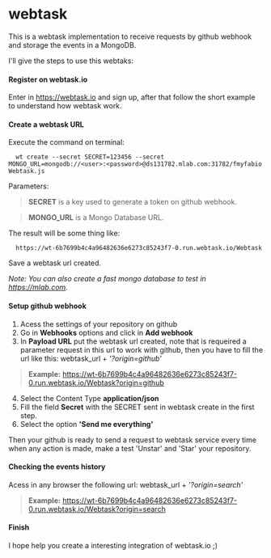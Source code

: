 # webtask

This is a webtask implementation to receive requests by github webhook and storage the events in a MongoDB.

I'll give the steps to use this webtaks:

#### Register on webtask.io

Enter in https://webtask.io and sign up, after that follow the short example to understand how webtask work.

#### Create a webtask URL

Execute the command on terminal:

```console
  wt create --secret SECRET=123456 --secret MONGO_URL=mongodb://<user>:<password>@ds131782.mlab.com:31782/fmyfabio Webtask.js
```
Parameters:

  > **SECRET** is a key used to generate a token on github webhook.
  
  > **MONGO_URL** is a Mongo Database URL.

The result will be some thing like:

```console
  https://wt-6b7699b4c4a96482636e6273c85243f7-0.run.webtask.io/Webtask
```
Save a webtask url created.

*Note: You can also create a fast mongo database to test in https://mlab.com.*

#### Setup github webhook

1. Acess the settings of your repository on github
2. Go in **Webhooks** options and click in **Add webhook**
3. In **Payload URL** put the webtask url created, note that is requeired a parameter request in this url to work with github, then you have to fill the url like this: webtask_url + *'?origin=github'* 

> **Example:** https://wt-6b7699b4c4a96482636e6273c85243f7-0.run.webtask.io/Webtask?origin=github

4. Select the Content Type **application/json**
5. Fill the field **Secret** with the SECRET sent in webtask create in the first step.
6. Select the option **'Send me everything'**

Then your github is ready to send a request to webtask service every time when any action is made, make a test 'Unstar' and 'Star' your repository.

#### Checking the events history

Acess in any browser the following url: webtask_url + *'?origin=search'* 

> **Example:** https://wt-6b7699b4c4a96482636e6273c85243f7-0.run.webtask.io/Webtask?origin=search

#### Finish

I hope help you create a interesting integration of webtask.io ;)

